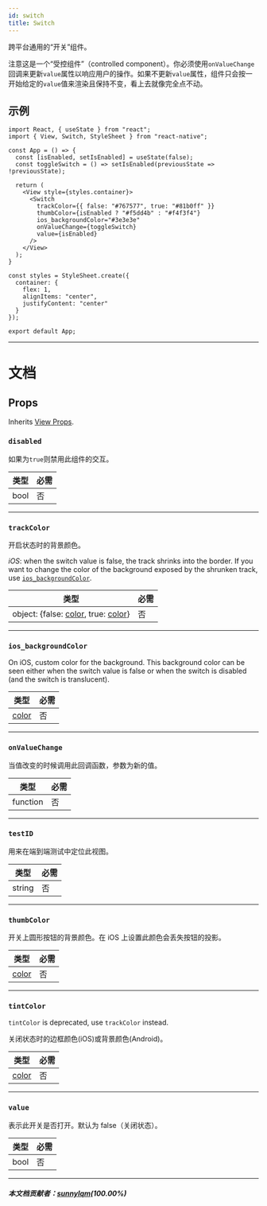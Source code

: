 ```yaml
---
id: switch
title: Switch
---
```


跨平台通用的“开关”组件。

注意这是一个“受控组件”（controlled component）。你必须使用`onValueChange`回调来更新`value`属性以响应用户的操作。如果不更新`value`属性，组件只会按一开始给定的`value`值来渲染且保持不变，看上去就像完全点不动。

## 示例

```SnackPlayer name=Switch
import React, { useState } from "react";
import { View, Switch, StyleSheet } from "react-native";

const App = () => {
  const [isEnabled, setIsEnabled] = useState(false);
  const toggleSwitch = () => setIsEnabled(previousState => !previousState);

  return (
    <View style={styles.container}>
      <Switch
        trackColor={{ false: "#767577", true: "#81b0ff" }}
        thumbColor={isEnabled ? "#f5dd4b" : "#f4f3f4"}
        ios_backgroundColor="#3e3e3e"
        onValueChange={toggleSwitch}
        value={isEnabled}
      />
    </View>
  );
}

const styles = StyleSheet.create({
  container: {
    flex: 1,
    alignItems: "center",
    justifyContent: "center"
  }
});

export default App;
```

---

# 文档

## Props

Inherits [View Props](view#props).

### `disabled`

如果为`true`则禁用此组件的交互。

| 类型 | 必需 |
| ---- | ---- |
| bool | 否   |

---

### `trackColor`

开启状态时的背景颜色。

_iOS_: when the switch value is false, the track shrinks into the border. If you want to change the color of the background exposed by the shrunken track, use [`ios_backgroundColor`](switch.md#ios_backgroundColor).

| 类型                                                          | 必需 |
| ------------------------------------------------------------- | ---- |
| object: {false: [color](colors.md), true: [color](colors.md)} | 否   |

---

### `ios_backgroundColor`

On iOS, custom color for the background. This background color can be seen either when the switch value is false or when the switch is disabled (and the switch is translucent).

| 类型               | 必需 |
| ------------------ | ---- |
| [color](colors.md) | 否   |

---

### `onValueChange`

当值改变的时候调用此回调函数，参数为新的值。

| 类型     | 必需 |
| -------- | ---- |
| function | 否   |

---

### `testID`

用来在端到端测试中定位此视图。

| 类型   | 必需 |
| ------ | ---- |
| string | 否   |

---

### `thumbColor`

开关上圆形按钮的背景颜色。在 iOS 上设置此颜色会丢失按钮的投影。

| 类型               | 必需 |
| ------------------ | ---- |
| [color](colors.md) | 否   |

---

### `tintColor`

`tintColor` is deprecated, use `trackColor` instead.

关闭状态时的边框颜色(iOS)或背景颜色(Android)。

| 类型               | 必需 |
| ------------------ | ---- |
| [color](colors.md) | 否   |

---

### `value`

表示此开关是否打开。默认为 false（关闭状态）。

| 类型 | 必需 |
| ---- | ---- |
| bool | 否   |

---

##### 本文档贡献者：[sunnylqm](https://github.com/search?q=sunnylqm&type=Users)(100.00%)
